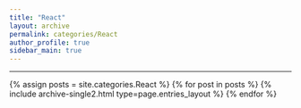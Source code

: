 ```yaml
---
title: "React"
layout: archive
permalink: categories/React
author_profile: true
sidebar_main: true
---
```


<!-- 공백이 포함되어 있는 카테고리 이름의 경우 site.categories.['a b c'] 이런식으로! -->

---

{% assign posts = site.categories.React %}
{% for post in posts %} {% include archive-single2.html type=page.entries_layout %} {% endfor %}
